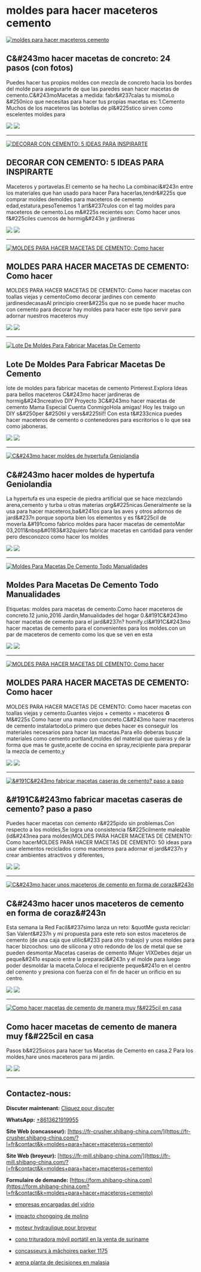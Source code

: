 # moldes para hacer maceteros cemento

<a href="https://swt.shibang-china.com/?l=fr&img&k=moldes+para+hacer+maceteros+cemento" target="_blank">![moldes para hacer maceteros cemento](http://static.shibang-china.com/all-800x300/188.jpg)</a>

## C&#243mo hacer macetas de concreto: 24 pasos (con fotos)
Puedes hacer tus propios moldes con mezcla de concreto hacia los bordes del molde para asegurarte de que las paredes sean hacer macetas de cemento.C&#243moMacetas a medida: fabr&#237calas tu mismoLo &#250nico que necesitas para hacer tus propias macetas es: 1.Cemento Muchos de los maceteros las botellas de pl&#225stico sirven como escelentes moldes para


<a href="https://whatsapp.shibangsoft.com/WhatsApp.php" target="_blank" title="WhatsApp">![](http://static.shibang-china.com/icon/whatsapp.png)</a> <a href="https://swt.shibang-china.com/?l=fr&icon&k=moldes+para+hacer+maceteros+cemento" target="_blank">![](http://static.shibang-china.com/icon/chat-fr.png)</a>

---

<a href="https://swt.shibang-china.com/?l=fr&img&k=moldes+para+hacer+maceteros+cemento" target="_blank">![DECORAR CON CEMENTO: 5 IDEAS PARA INSPIRARTE](http://static.shibang-china.com/all-800x300/50.jpg)</a>

## DECORAR CON CEMENTO: 5 IDEAS PARA INSPIRARTE
Maceteros y portavelas.El cemento se ha hecho La combinaci&#243n entre los materiales que han usado para hacer Para hacerlas,tendr&#225s que comprar moldes demoldes para maceteros de cemento edad,estatura,pesoTenemos 1 art&#237culos con el tag moldes para maceteros de cemento.Los m&#225s recientes son: Como hacer unos f&#225ciles cuencos de hormig&#243n y jardineras


<a href="https://whatsapp.shibangsoft.com/WhatsApp.php" target="_blank" title="WhatsApp">![](http://static.shibang-china.com/icon/whatsapp.png)</a> <a href="https://swt.shibang-china.com/?l=fr&icon&k=moldes+para+hacer+maceteros+cemento" target="_blank">![](http://static.shibang-china.com/icon/chat-fr.png)</a>

---

<a href="https://swt.shibang-china.com/?l=fr&img&k=moldes+para+hacer+maceteros+cemento" target="_blank">![MOLDES PARA HACER MACETAS DE CEMENTO: Como hacer](http://static.shibang-china.com/all-800x300/20.jpg)</a>

## MOLDES PARA HACER MACETAS DE CEMENTO: Como hacer
MOLDES PARA HACER MACETAS DE CEMENTO: Como hacer macetas con toallas viejas y cementoComo decorar jardines con cemento jardinesdecasasAl principio creer&#225s que no se puede hacer mucho con cemento para decorar hay moldes para hacer este tipo servir para adornar nuestros maceteros muy


<a href="https://whatsapp.shibangsoft.com/WhatsApp.php" target="_blank" title="WhatsApp">![](http://static.shibang-china.com/icon/whatsapp.png)</a> <a href="https://swt.shibang-china.com/?l=fr&icon&k=moldes+para+hacer+maceteros+cemento" target="_blank">![](http://static.shibang-china.com/icon/chat-fr.png)</a>

---

<a href="https://swt.shibang-china.com/?l=fr&img&k=moldes+para+hacer+maceteros+cemento" target="_blank">![Lote De Moldes Para Fabricar Macetas De Cemento](http://static.shibang-china.com/all-800x300/403.jpg)</a>

## Lote De Moldes Para Fabricar Macetas De Cemento
lote de moldes para fabricar macetas de cemento Pinterest.Explora Ideas para bellos maceteros C&#243mo hacer jardineras de hormig&#243ncreativo DIY Proyecto 3C&#243mo hacer macetas de cemento Mama Especial Cuenta ConmigoHola amigas! Hoy les traigo un DIY s&#250per &#250til y vers&#225til!! Con esta t&#233cnica puedes hacer maceteros de cemento o contenedores para escritorios o lo que sea como jaboneras.


<a href="https://whatsapp.shibangsoft.com/WhatsApp.php" target="_blank" title="WhatsApp">![](http://static.shibang-china.com/icon/whatsapp.png)</a> <a href="https://swt.shibang-china.com/?l=fr&icon&k=moldes+para+hacer+maceteros+cemento" target="_blank">![](http://static.shibang-china.com/icon/chat-fr.png)</a>

---

<a href="https://swt.shibang-china.com/?l=fr&img&k=moldes+para+hacer+maceteros+cemento" target="_blank">![C&#243mo hacer moldes de hypertufa Geniolandia](http://static.shibang-china.com/all-800x300/567.jpg)</a>

## C&#243mo hacer moldes de hypertufa Geniolandia
La hypertufa es una especie de piedra artificial que se hace mezclando arena,cemento y turba u otras materias org&#225nicas.Generalmente se la usa para hacer maceteros,ba&#241os para las aves y otros adornos de jard&#237n porque soporta bien los elementos y es f&#225cil de moverla.&#191como fabrico moldes para hacer macetas de cementoMar 03,2011&nbsp&#0183&#32quiero fabricar macetas en cantidad para vender pero desconozco como hacer los moldes


<a href="https://whatsapp.shibangsoft.com/WhatsApp.php" target="_blank" title="WhatsApp">![](http://static.shibang-china.com/icon/whatsapp.png)</a> <a href="https://swt.shibang-china.com/?l=fr&icon&k=moldes+para+hacer+maceteros+cemento" target="_blank">![](http://static.shibang-china.com/icon/chat-fr.png)</a>

---

<a href="https://swt.shibang-china.com/?l=fr&img&k=moldes+para+hacer+maceteros+cemento" target="_blank">![Moldes Para Macetas De Cemento Todo Manualidades](http://static.shibang-china.com/all-800x300/225.jpg)</a>

## Moldes Para Macetas De Cemento Todo Manualidades
Etiquetas: moldes para macetas de cemento.Como hacer maceteros de concreto.12 junio,2016 Jardin,Manualidades del hogar 0.&#191C&#243mo hacer macetas de cemento para el jard&#237n? homify.cl&#191C&#243mo hacer macetas de cemento para el convenientes para los moldes.con un par de maceteros de cemento como los que se ven en esta


<a href="https://whatsapp.shibangsoft.com/WhatsApp.php" target="_blank" title="WhatsApp">![](http://static.shibang-china.com/icon/whatsapp.png)</a> <a href="https://swt.shibang-china.com/?l=fr&icon&k=moldes+para+hacer+maceteros+cemento" target="_blank">![](http://static.shibang-china.com/icon/chat-fr.png)</a>

---

<a href="https://swt.shibang-china.com/?l=fr&img&k=moldes+para+hacer+maceteros+cemento" target="_blank">![MOLDES PARA HACER MACETAS DE CEMENTO: Como hacer](http://static.shibang-china.com/all-800x300/1404.jpg)</a>

## MOLDES PARA HACER MACETAS DE CEMENTO: Como hacer
MOLDES PARA HACER MACETAS DE CEMENTO: Como hacer macetas con toallas viejas y cemento.Guantes viejos + cemento = maceteros ♻ M&#225s Como hacer una mano con concreto.C&#243mo hacer maceteros de cemento instalartodoLo primero que debes hacer es conseguir los materiales necesarios para hacer las macetas.Para ello deberas buscar materiales como cemento portland,moldes del material que quieras y de la forma que mas te guste,aceite de cocina en spray,recipiente para preparar la mezcla de cemento,y


<a href="https://whatsapp.shibangsoft.com/WhatsApp.php" target="_blank" title="WhatsApp">![](http://static.shibang-china.com/icon/whatsapp.png)</a> <a href="https://swt.shibang-china.com/?l=fr&icon&k=moldes+para+hacer+maceteros+cemento" target="_blank">![](http://static.shibang-china.com/icon/chat-fr.png)</a>

---

<a href="https://swt.shibang-china.com/?l=fr&img&k=moldes+para+hacer+maceteros+cemento" target="_blank">![&#191C&#243mo fabricar macetas caseras de cemento? paso a paso](http://static.shibang-china.com/all-800x300/1363.jpg)</a>

## &#191C&#243mo fabricar macetas caseras de cemento? paso a paso
Puedes hacer macetas con cemento r&#225pido sin problemas.Con respecto a los moldes,Se logra una consistencia f&#225cilmente maleable (id&#243nea para moldes)MOLDES PARA HACER MACETAS DE CEMENTO: Como hacerMOLDES PARA HACER MACETAS DE CEMENTO: 50 ideas para usar elementos reciclados como maceteros para adornar el jard&#237n y crear ambientes atractivos y diferentes,


<a href="https://whatsapp.shibangsoft.com/WhatsApp.php" target="_blank" title="WhatsApp">![](http://static.shibang-china.com/icon/whatsapp.png)</a> <a href="https://swt.shibang-china.com/?l=fr&icon&k=moldes+para+hacer+maceteros+cemento" target="_blank">![](http://static.shibang-china.com/icon/chat-fr.png)</a>

---

<a href="https://swt.shibang-china.com/?l=fr&img&k=moldes+para+hacer+maceteros+cemento" target="_blank">![C&#243mo hacer unos maceteros de cemento en forma de coraz&#243n](http://static.shibang-china.com/all-800x300/798.jpg)</a>

## C&#243mo hacer unos maceteros de cemento en forma de coraz&#243n
Esta semana la Red Facil&#237simo lanza un reto: &quotMe gusta reciclar: San Valent&#237n y mi propuesta para este reto son estos maceteros de cemento (de una caja que utilic&#233 para otro trabajo) y unos moldes para hacer bizcochos: uno de silicona y otro redondo de los de metal que se pueden desmontar.Macetas caseras de cemento IMujer VIXDebes dejar un peque&#241o espacio entre la preparaci&#243n y el molde para luego poder desmoldar la maceta.Coloca el recipiente peque&#241o en el centro del cemento y presiona con fuerza con el fin de hacer un orificio en su centro.


<a href="https://whatsapp.shibangsoft.com/WhatsApp.php" target="_blank" title="WhatsApp">![](http://static.shibang-china.com/icon/whatsapp.png)</a> <a href="https://swt.shibang-china.com/?l=fr&icon&k=moldes+para+hacer+maceteros+cemento" target="_blank">![](http://static.shibang-china.com/icon/chat-fr.png)</a>

---

<a href="https://swt.shibang-china.com/?l=fr&img&k=moldes+para+hacer+maceteros+cemento" target="_blank">![Como hacer macetas de cemento de manera muy f&#225cil en casa](http://static.shibang-china.com/all-800x300/1430.jpg)</a>

## Como hacer macetas de cemento de manera muy f&#225cil en casa
Pasos b&#225sicos para hacer tus Macetas de Cemento en casa.2 Para los moldes,hare unos maceteros para mi jardin.

<a href="https://whatsapp.shibangsoft.com/WhatsApp.php" target="_blank" title="WhatsApp">![](http://static.shibang-china.com/icon/whatsapp.png)</a> <a href="https://swt.shibang-china.com/?l=fr&icon&k=moldes+para+hacer+maceteros+cemento" target="_blank">![](http://static.shibang-china.com/icon/chat-fr.png)</a>

---
## Contactez-nous:

**Discuter maintenant:** [Cliquez pour discuter](https://swt.shibang-china.com?l=fr&contact&k=moldes+para+hacer+maceteros+cemento)

**WhatsApp:**  [+8613621919955](https://whatsapp.shibangsoft.com/WhatsApp.php)

**Site Web (concasseur):** [https://fr-crusher.shibang-china.com/](https://fr-crusher.shibang-china.com/?l=fr&contact&k=moldes+para+hacer+maceteros+cemento)

**Site Web (broyeur):** [https://fr-mill.shibang-china.com/](https://fr-mill.shibang-china.com/?l=fr&contact&k=moldes+para+hacer+maceteros+cemento)

**Formulaire de demande:** [https://form.shibang-china.com](https://form.shibang-china.com?l=fr&contact&k=moldes+para+hacer+maceteros+cemento)

* [empresas encargadas del vidrio](../64/empresas%20encargadas%20del%20vidrio.md)

* [impacto chongqing de molino](../62/impacto%20chongqing%20de%20molino.md)

* [moteur hydraulique pour broyeur](../61/moteur%20hydraulique%20pour%20broyeur.md)

* [cono trituradora móvil portátil en la venta de suriname](../64/cono%20trituradora%20m%C3%B3vil%20port%C3%A1til%20en%20la%20venta%20de%20suriname.md)

* [concasseurs à mâchoires parker 1175](../61/concasseurs%20%C3%A0%20m%C3%A2choires%20parker%201175.md)

* [arena planta de decisiones en malasia](../63/arena%20planta%20de%20decisiones%20en%20malasia.md)